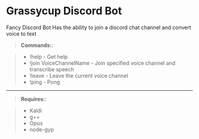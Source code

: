 Grassycup Discord Bot
===================
Fancy Discord Bot
Has the ability to join a discord chat channel and convert voice to text
> **Commands:**:

> - !help - Get help
> - !join VoiceChannelName - Join specified voice channel and transcribe speech
> - !leave - Leave the current voice channel
> - !ping - Pong

----------

> **Requires:**:

> - Kaldi
> - g++
> - Opus
> - node-gyp



